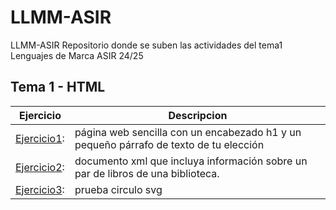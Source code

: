 # LLMM-ASIR
LLMM-ASIR
Repositorio donde se suben las actividades del tema1 Lenguajes de Marca ASIR 24/25

## Tema 1 - HTML

Ejercicio | Descripcion
----------|-----------
[Ejercicio1](/pagina1.html): |página web sencilla con un encabezado h1 y un pequeño párrafo de texto de tu elección
[Ejercicio2](/biblioteca.xml): |documento xml que incluya información sobre un par de libros de una biblioteca.
[Ejercicio3](/prueba.svg): |prueba circulo svg
